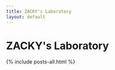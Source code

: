 ```yaml
---
title: ZACKY's Laboratory
layout: default
---
```

# ZACKY's Laboratory

{% include posts-all.html %}